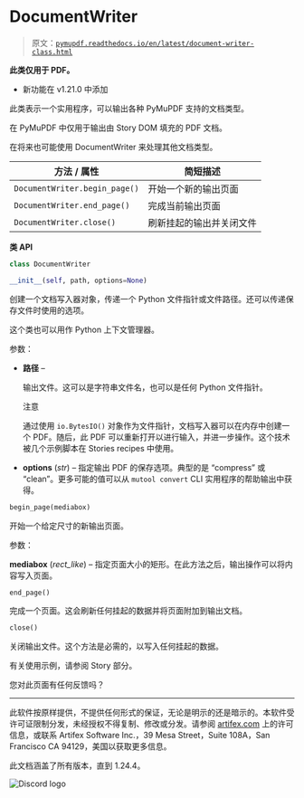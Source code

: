 # DocumentWriter

> 原文：[`pymupdf.readthedocs.io/en/latest/document-writer-class.html`](https://pymupdf.readthedocs.io/en/latest/document-writer-class.html)

**此类仅用于 PDF。**

+   新功能在 v1.21.0 中添加

此类表示一个实用程序，可以输出各种 PyMuPDF 支持的文档类型。

在 PyMuPDF 中仅用于输出由 Story DOM 填充的 PDF 文档。

在将来也可能使用 DocumentWriter 来处理其他文档类型。

| **方法 / 属性** | **简短描述** |
| --- | --- |
| `DocumentWriter.begin_page()` | 开始一个新的输出页面 |
| `DocumentWriter.end_page()` | 完成当前输出页面 |
| `DocumentWriter.close()` | 刷新挂起的输出并关闭文件 |

**类 API**

```py
class DocumentWriter
```

```py
__init__(self, path, options=None)
```

创建一个文档写入器对象，传递一个 Python 文件指针或文件路径。还可以传递保存文件时使用的选项。

这个类也可以用作 Python 上下文管理器。

参数：

+   **路径** –

    输出文件。这可以是字符串文件名，也可以是任何 Python 文件指针。

    注意

    通过使用 `io.BytesIO()` 对象作为文件指针，文档写入器可以在内存中创建一个 PDF。随后，此 PDF 可以重新打开以进行输入，并进一步操作。这个技术被几个示例脚本在 Stories recipes 中使用。

+   **options** (*str*) – 指定输出 PDF 的保存选项。典型的是 “compress” 或 “clean”。更多可能的值可以从 `mutool convert` CLI 实用程序的帮助输出中获得。

```py
begin_page(mediabox)
```

开始一个给定尺寸的新输出页面。

参数：

**mediabox** (*rect_like*) – 指定页面大小的矩形。在此方法之后，输出操作可以将内容写入页面。

```py
end_page()
```

完成一个页面。这会刷新任何挂起的数据并将页面附加到输出文档。

```py
close()
```

关闭输出文件。这个方法是必需的，以写入任何挂起的数据。

有关使用示例，请参阅 Story 部分。

您对此页面有任何反馈吗？

* * *

此软件按原样提供，不提供任何形式的保证，无论是明示的还是暗示的。本软件受许可证限制分发，未经授权不得复制、修改或分发。请参阅 [artifex.com](https://www.artifex.com?utm_source=rtd-pymupdf&utm_medium=rtd&utm_content=footer-link) 上的许可信息，或联系 Artifex Software Inc.，39 Mesa Street，Suite 108A，San Francisco CA 94129，美国以获取更多信息。

此文档涵盖了所有版本，直到 1.24.4。

![Discord logo](https://discord.gg/TSpYGBW4eq)

